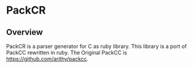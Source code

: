 # PackCR

## Overview
PackCR is a parser generator for C as ruby library.
This library is a port of PackCC rewritten in ruby.
The Original PackCC is https://github.com/arithy/packcc.

